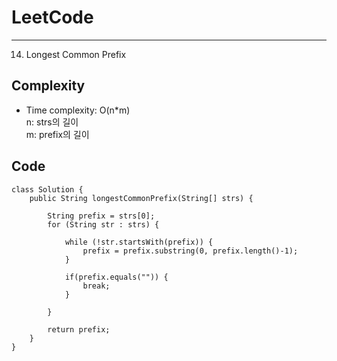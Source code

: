 [//]: # (# Intuition)
<!-- Describe your first thoughts on how to solve this problem. -->


# LeetCode
___
14. Longest Common Prefix

[//]: # (## Approach)

[//]: # (<!-- Describe your approach to solving the problem. -->)


## Complexity

- Time complexity: O(n*m)  
n: strs의 길이  
m: prefix의 길이

[//]: # (- [//]: # &#40;<!-- Add your time complexity here, e.g. $$O&#40;n&#41;$$ -->&#41;)

[//]: # ()
[//]: # ([//]: # &#40;- Space complexity:&#41;)
[//]: # (<!-- Add your space complexity here, e.g. $$O&#40;n&#41;$$ -->)

## Code
```
class Solution {
    public String longestCommonPrefix(String[] strs) {

        String prefix = strs[0];
        for (String str : strs) {

            while (!str.startsWith(prefix)) {
                prefix = prefix.substring(0, prefix.length()-1);
            }

            if(prefix.equals("")) {
                break;
            }

        }

        return prefix;
    }
}
```